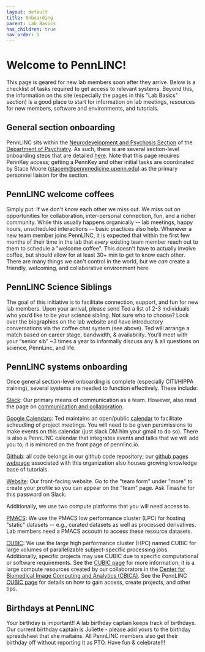 ```yaml
---
layout: default
title: Onboarding
parent: Lab Basics
has_children: true
nav_order: 1
---
```


# Welcome to PennLINC!

This page is geared for new lab members soon after they arrive. Below is a checklist of tasks required to get access to relevant systems.  Beyond this, the information on ths site (especially the pages in this "Lab Basics" section) is a good place to start for information on lab meetings, resources for new members, software and environments, and tutorials.


## General section onboarding

PennLINC sits within the [Neurodevelopment and Psychosis Section](https://www.med.upenn.edu/bbl/) of the [Department of Psychiatry](https://www.med.upenn.edu/psychiatry/). As such, there is are several section-level onboarding steps that are detailed [here](https://wiki.pmacs.upenn.edu/neuropsych/Administrative). Note that this page requires PennKey access; getting a PennKey and other initial tasks are coordinated by Stace Moore (stacem@pennmedicine.upenn.edu) as the primary personnel liaison  for the section.

## PennLINC welcome coffees

Simply put: If we don't know each other we miss out.  We miss out on opportunities for collaboration, inter-personal connection, fun, and a richer community. While this usually happens organically -- lab meetings, happy hours, unscheduled interactions -- basic practices also help. Whenever a new team member joins PennLINC, it is expected that within the first few months of their time in the lab that *every* existing team member reach out to them to schedule a "welcome coffee". This doesn't have to actually involve coffee, but should allow for at least 30+ min to get to know each other.  There are many things we can't control in the world, but we *can* create a friendly, welcoming, and collaborative environment here.

## PennLINC Science Siblings

The goal of this initiative is to facilitate connection, support, and fun for new lab members. Upon your arrival, please send Ted a list of 2-3 individuals who you’d like to be your science sibling. Not sure who to choose? Look over the biographies on the lab website and have introductory conversations via the coffee chat system (see above). Ted will arrange a match based on career stage, bandwidth, & availability. You’ll meet with your “senior sib” ~3 times a year to informally discuss any & all questions on science, PennLinc, and life. 


## PennLINC systems onboarding

Once general section-level onboarding is complete (especially  CITI/HIPPA training), several systems are needed to function effectively.  These include:

[Slack](pennbbl.slack.com): Our primary means of communication as a team.  However, also read the page on [communication and collaboration](https://pennlinc.github.io/docs/LabHome/CommunicationAndCollaboration/).

[Google Calendars](https://calendar.google.com/calendar/r): Ted maintains an open/public [calendar](https://pennlinc.github.io/docs/LabHome/ProjectMeetings/) to facilitate scheudling of project meetings. You will need to be given persmissions to make events on this calendar (just slack DM him your gmail to do so). There is also a PennLINC calendar that integrates events and talks that we will add you to; it is mirrored on the front page of pennlinc.io.

[Github](https://github.com/PennLINC/): all code belongs in our github code repository; our [github pages webpage](https://pennlinc.github.io/) associated with this organization also houses growing knowledge base of tutorials.

[Website](https://www.pennlinc.io/): Our front-facing website. Go to the "team form" under "more" to create your profile so you can appear on the "team" page. Ask Tinashe for this password on Slack.

Additionally, we use two compute platforms that you will need access to.

[PMACS](https://pennlinc.github.io/docs/pmacs):  We use the PMACS low performance cluster (LPC) for hosting "static" datasets -- e.g., curated datasets as well as processed derivatives.  Lab members need a PMACS accoutn to access these resource datasets.  

[CUBIC](https://pennlinc.github.io/docs/cubic):  We use the large high performance cluster (HPC) named CUBIC for large volumes of parallelizable subject-specific processing jobs. Additionally, specific projects may use CUBIC due to specific computational or software requirements.   See the [CUBIC page](https://www.med.upenn.edu/cbica/cubic.html) for more information; it is a large compute resources created by our collaborators in the [Center for Biomedical Image Computing and Analytics (CBICA)](https://www.med.upenn.edu/cbica/).  See the PennLINC [CUBIC page](https://pennlinc.github.io/docs/cubic) for details on how to gain access, create projects, and other tips.

## Birthdays at PennLINC

Your birthday is important!! A lab birthday captain keeps track of birthdays. Our current birthday captain is Juliette - please add yours to the birthday spreadsheet that she maitains.  All PennLINC members also get their birthday off without reporting it as PTO.  Have fun & celebrate!!!  
